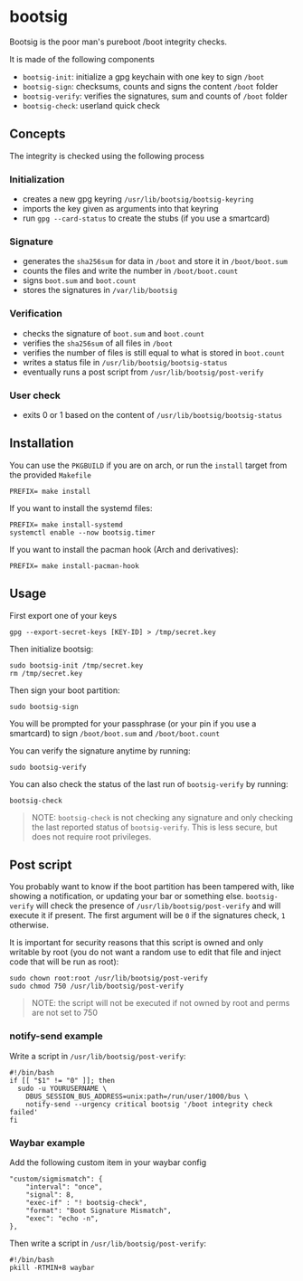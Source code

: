 # bootsig

Bootsig is the poor man's pureboot /boot integrity checks.

It is made of the following components

- `bootsig-init`: initialize a gpg keychain with one key to sign `/boot`
- `bootsig-sign`: checksums, counts and signs the content `/boot` folder
- `bootsig-verify`: verifies the signatures, sum and counts of `/boot` folder
- `bootsig-check`: userland quick check

## Concepts

The integrity is checked using the following process

### Initialization

- creates a new gpg keyring `/usr/lib/bootsig/bootsig-keyring`
- imports the key given as arguments into that keyring
- run `gpg --card-status` to create the stubs (if you use a smartcard)

### Signature

- generates the `sha256sum` for data in `/boot` and store it in `/boot/boot.sum`
- counts the files and write the number in `/boot/boot.count`
- signs `boot.sum` and `boot.count`
- stores the signatures in `/var/lib/bootsig`

### Verification

- checks the signature of `boot.sum` and `boot.count`
- verifies the `sha256sum` of all files in `/boot`
- verifies the number of files is still equal to what is stored in `boot.count`
- writes a status file in `/usr/lib/bootsig/bootsig-status`
- eventually runs a post script from `/usr/lib/bootsig/post-verify`

### User check

- exits 0 or 1 based on the content of `/usr/lib/bootsig/bootsig-status`

## Installation

You can use the `PKGBUILD` if you are on arch, or run the `install` target from
the provided `Makefile`

    PREFIX= make install

If you want to install the systemd files:

    PREFIX= make install-systemd
    systemctl enable --now bootsig.timer

If you want to install the pacman hook (Arch and derivatives):

    PREFIX= make install-pacman-hook

## Usage

First export one of your keys

    gpg --export-secret-keys [KEY-ID] > /tmp/secret.key

Then initialize bootsig:

    sudo bootsig-init /tmp/secret.key
    rm /tmp/secret.key

Then sign your boot partition:

    sudo bootsig-sign

You will be prompted for your passphrase (or your pin if you use a smartcard) to
sign `/boot/boot.sum` and `/boot/boot.count`

You can verify the signature anytime by running:

    sudo bootsig-verify

You can also check the status of the last run of `bootsig-verify` by running:

    bootsig-check

> NOTE: `bootsig-check` is not checking any signature and only checking the last
> reported status of `bootsig-verify`. This is less secure, but does not require
> root privileges.

## Post script

You probably want to know if the boot partition has been tampered with, like
showing a notification, or updating your bar or something else. `bootsig-verify`
will check the presence of `/usr/lib/bootsig/post-verify` and will execute it if
present. The first argument will be `0` if the signatures check, `1` otherwise.

It is important for security reasons that this script is owned and only writable
by root (you do not want a random use to edit that file and inject code that
will be run as root):

    sudo chown root:root /usr/lib/bootsig/post-verify
    sudo chmod 750 /usr/lib/bootsig/post-verify

> NOTE: the script will not be executed if not owned by root and perms are not
> set to 750

### notify-send example

Write a script in `/usr/lib/bootsig/post-verify`:

    #!/bin/bash
    if [[ "$1" != "0" ]]; then
	  sudo -u YOURUSERNAME \
	    DBUS_SESSION_BUS_ADDRESS=unix:path=/run/user/1000/bus \
		notify-send --urgency critical bootsig '/boot integrity check failed'
    fi

### Waybar example

Add the following custom item in your waybar config

    "custom/sigmismatch": {
		"interval": "once",
		"signal": 8,
		"exec-if" : "! bootsig-check",
		"format": "Boot Signature Mismatch",
		"exec": "echo -n",
	},

Then write a script in `/usr/lib/bootsig/post-verify`:

    #!/bin/bash
    pkill -RTMIN+8 waybar
